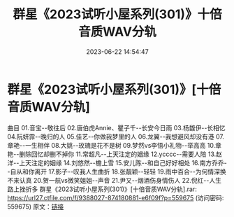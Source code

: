 ﻿---
title: 群星《2023试听小屋系列(301)》十倍音质WAV分轨
date: 2023-06-22 14:54:47
categories: WAV车载音乐、镜像
tags: 华语中文
---
# 群星《2023试听小屋系列(301)》[十倍音质WAV分轨]

曲目
01.音宝--敬往后
02.唐伯虎Annie、瞿子千--长安今日雨
03.杨馥伊--长相忆
04.阮妍霏--晚归的人
05.佳艺--你做我梦里的人
06.龙翼--我想避风却没有港
07.章艳--一生相伴
08.大姚--玫瑰是花不是树
09.梦然vs李悟小礼物--举高高
10.章艳--删除回忆却删不掉你
11.常超凡--上天注定的姻缘
12.ycccc--需要人陪
13.赵洋--上天注定的姻缘
14.刘悠然--檐上雪
15.安儿陈--和自己好好相处
16.南方乔乔--自从和你离开
17.影子--叹我人生曲折
18.张靓颖--轻轻
19.雨中百合--为何情深换不来认真
20.贺一航vs微笑姐姐--声音
21.尹又--烟酒伤身情伤人
22.倪红--人生路上挫折多
群星《2023试听小屋系列(301)》[十倍音质WAV分轨].rar: https://url27.ctfile.com/f/9388027-874180881-e6f09f?p=559675
(访问密码: 559675)
原文：[链接](https://blog.sina.com.cn/s/blog_1647c7e76010312g8.html)